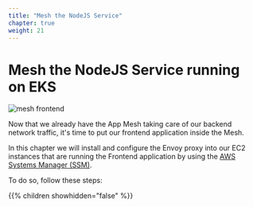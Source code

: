 ```yaml
---
title: "Mesh the NodeJS Service"
chapter: true
weight: 21
---
```


# Mesh the NodeJS Service running on EKS

![mesh frontend](/images/app_mesh_architecture/AppMeshWorkshopFrontend.png)

Now that we already have the App Mesh taking care of our backend network traffic, it's time to put our frontend application inside the Mesh.

In this chapter we will install and configure the Envoy proxy into our EC2 instances that are running the Frontend application by using the [AWS Systems Manager (SSM)](https://aws.amazon.com/systems-manager/).

To do so, follow these steps:

{{% children showhidden="false" %}}

